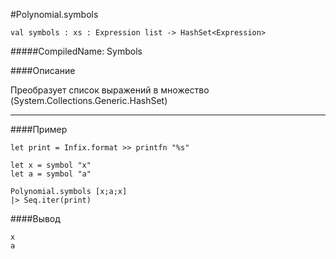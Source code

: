 #Polynomial.symbols

	val symbols : xs : Expression list -> HashSet<Expression>


#####CompiledName: Symbols


####Описание

Преобразует список выражений в множество (System.Collections.Generic.HashSet)

----------

####Пример
    
    let print = Infix.format >> printfn "%s"
    
    let x = symbol "x"
    let a = symbol "a"
    
    Polynomial.symbols [x;a;x]
    |> Seq.iter(print)
    

####Вывод
    
    x
    a








